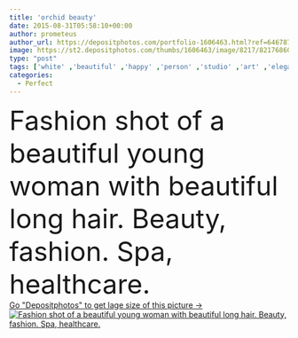 ```yaml
---
title: 'orchid beauty'
date: 2015-08-31T05:58:10+00:00
author: prometeus
author_url: https://depositphotos.com/portfolio-1606463.html?ref=64678756
image: https://st2.depositphotos.com/thumbs/1606463/image/8217/82176860/api_thumb_450.jpg?forcejpeg=true
type: "post"
tags: ['white' ,'beautiful' ,'happy' ,'person' ,'studio' ,'art' ,'elegance' ,'girl' ,'female' ,'young' ,'smiling' ,'summer' ,'people' ,'beauty' ,'spring' ,'fresh' ,'portrait' ,'hair' ,'shine' ,'floral' ,'flowers' ,'health' ,'healthy' ,'natural' ,'face' ,'care' ,'style' ,'fashion' ,'skin' ,'creative' ,'romantic' ,'clear' ,'woman' ,'make up' ,'skincare' ,'body' ,'cosmetics' ,'spa' ,'lady' ,'sexy' ,'vogue' ,'perfect' ,'sensual' ,'wellness' ,'haircare' ,'complexion' ,'magnificent' ,'long hair' ,'orchid beauty' ]
categories: 
  - Perfect
---
```

<div aling="center">
            <font size="60"> Fashion shot of a beautiful young woman with beautiful long hair. Beauty, fashion. Spa, healthcare.</font>   
</div>
<div>
    <a href='https://depositphotos.com/82176860/stock-photo-orchid-beauty.html?ref=64678756' target=_blank > Go "Depositphotos" to get lage size of this picture ->
        <img href='https://depositphotos.com/82176860/stock-photo-orchid-beauty.html?ref=64678756' src='https://st2.depositphotos.com/1606463/8217/i/950/depositphotos_82176860-stock-photo-orchid-beauty.jpg?forcejpeg=true' alt='Fashion shot of a beautiful young woman with beautiful long hair. Beauty, fashion. Spa, healthcare.' >
    </a>
</div>
